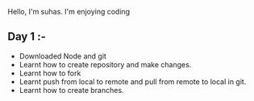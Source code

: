 Hello,
I'm suhas.
I'm enjoying coding

## Day 1 :-
- Downloaded Node and git
- Learnt how to create repository and make changes.
- Learnt how to fork
- Learnt push from local to remote and pull from remote to local in git.
- Learnt how to create branches.


